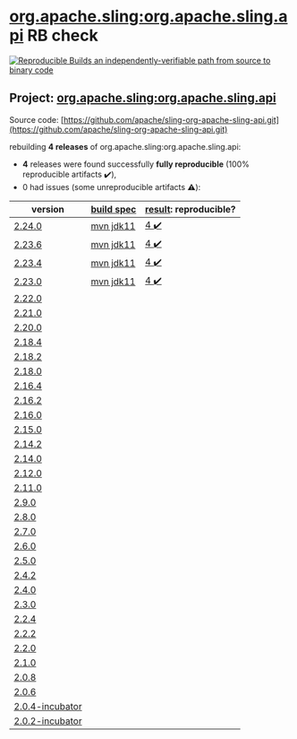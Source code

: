 [org.apache.sling:org.apache.sling.api](https://search.maven.org/artifact/org.apache.sling/org.apache.sling.api/) RB check
=======

[![Reproducible Builds](https://reproducible-builds.org/images/logos/rb.svg) an independently-verifiable path from source to binary code](https://reproducible-builds.org/)

## Project: [org.apache.sling:org.apache.sling.api](https://search.maven.org/artifact/org.apache.sling/org.apache.sling.api/)

Source code: [https://github.com/apache/sling-org-apache-sling-api.git](https://github.com/apache/sling-org-apache-sling-api.git)

rebuilding **4 releases** of org.apache.sling:org.apache.sling.api:
- **4** releases were found successfully **fully reproducible** (100% reproducible artifacts :heavy_check_mark:),
- 0 had issues (some unreproducible artifacts :warning:):

| version | [build spec](BUILDSPEC.md) | [result](https://reproducible-builds.org/docs/jvm/): reproducible? |
| -- | --------- | ------ |
| [2.24.0](https://search.maven.org/artifact/org.apache.sling/org.apache.sling.api/2.24.0/pom) | [mvn jdk11](org.apache.sling.api-2.24.0.buildspec) | [4 :heavy_check_mark: ](org.apache.sling.api-2.24.0.buildcompare) |
| [2.23.6](https://search.maven.org/artifact/org.apache.sling/org.apache.sling.api/2.23.6/pom) | [mvn jdk11](org.apache.sling.api-2.23.6.buildspec) | [4 :heavy_check_mark: ](org.apache.sling.api-2.23.6.buildcompare) |
| [2.23.4](https://search.maven.org/artifact/org.apache.sling/org.apache.sling.api/2.23.4/pom) | [mvn jdk11](org.apache.sling.api-2.23.4.buildspec) | [4 :heavy_check_mark: ](org.apache.sling.api-2.23.4.buildcompare) |
| [2.23.0](https://search.maven.org/artifact/org.apache.sling/org.apache.sling.api/2.23.0/pom) | [mvn jdk11](org.apache.sling.api-2.23.0.buildspec) | [4 :heavy_check_mark: ](org.apache.sling.api-2.23.0.buildcompare) |
| [2.22.0](https://search.maven.org/artifact/org.apache.sling/org.apache.sling.api/2.22.0/pom) | | |
| [2.21.0](https://search.maven.org/artifact/org.apache.sling/org.apache.sling.api/2.21.0/pom) | | |
| [2.20.0](https://search.maven.org/artifact/org.apache.sling/org.apache.sling.api/2.20.0/pom) | | |
| [2.18.4](https://search.maven.org/artifact/org.apache.sling/org.apache.sling.api/2.18.4/pom) | | |
| [2.18.2](https://search.maven.org/artifact/org.apache.sling/org.apache.sling.api/2.18.2/pom) | | |
| [2.18.0](https://search.maven.org/artifact/org.apache.sling/org.apache.sling.api/2.18.0/pom) | | |
| [2.16.4](https://search.maven.org/artifact/org.apache.sling/org.apache.sling.api/2.16.4/pom) | | |
| [2.16.2](https://search.maven.org/artifact/org.apache.sling/org.apache.sling.api/2.16.2/pom) | | |
| [2.16.0](https://search.maven.org/artifact/org.apache.sling/org.apache.sling.api/2.16.0/pom) | | |
| [2.15.0](https://search.maven.org/artifact/org.apache.sling/org.apache.sling.api/2.15.0/pom) | | |
| [2.14.2](https://search.maven.org/artifact/org.apache.sling/org.apache.sling.api/2.14.2/pom) | | |
| [2.14.0](https://search.maven.org/artifact/org.apache.sling/org.apache.sling.api/2.14.0/pom) | | |
| [2.12.0](https://search.maven.org/artifact/org.apache.sling/org.apache.sling.api/2.12.0/pom) | | |
| [2.11.0](https://search.maven.org/artifact/org.apache.sling/org.apache.sling.api/2.11.0/pom) | | |
| [2.9.0](https://search.maven.org/artifact/org.apache.sling/org.apache.sling.api/2.9.0/pom) | | |
| [2.8.0](https://search.maven.org/artifact/org.apache.sling/org.apache.sling.api/2.8.0/pom) | | |
| [2.7.0](https://search.maven.org/artifact/org.apache.sling/org.apache.sling.api/2.7.0/pom) | | |
| [2.6.0](https://search.maven.org/artifact/org.apache.sling/org.apache.sling.api/2.6.0/pom) | | |
| [2.5.0](https://search.maven.org/artifact/org.apache.sling/org.apache.sling.api/2.5.0/pom) | | |
| [2.4.2](https://search.maven.org/artifact/org.apache.sling/org.apache.sling.api/2.4.2/pom) | | |
| [2.4.0](https://search.maven.org/artifact/org.apache.sling/org.apache.sling.api/2.4.0/pom) | | |
| [2.3.0](https://search.maven.org/artifact/org.apache.sling/org.apache.sling.api/2.3.0/pom) | | |
| [2.2.4](https://search.maven.org/artifact/org.apache.sling/org.apache.sling.api/2.2.4/pom) | | |
| [2.2.2](https://search.maven.org/artifact/org.apache.sling/org.apache.sling.api/2.2.2/pom) | | |
| [2.2.0](https://search.maven.org/artifact/org.apache.sling/org.apache.sling.api/2.2.0/pom) | | |
| [2.1.0](https://search.maven.org/artifact/org.apache.sling/org.apache.sling.api/2.1.0/pom) | | |
| [2.0.8](https://search.maven.org/artifact/org.apache.sling/org.apache.sling.api/2.0.8/pom) | | |
| [2.0.6](https://search.maven.org/artifact/org.apache.sling/org.apache.sling.api/2.0.6/pom) | | |
| [2.0.4-incubator](https://search.maven.org/artifact/org.apache.sling/org.apache.sling.api/2.0.4-incubator/pom) | | |
| [2.0.2-incubator](https://search.maven.org/artifact/org.apache.sling/org.apache.sling.api/2.0.2-incubator/pom) | | |
